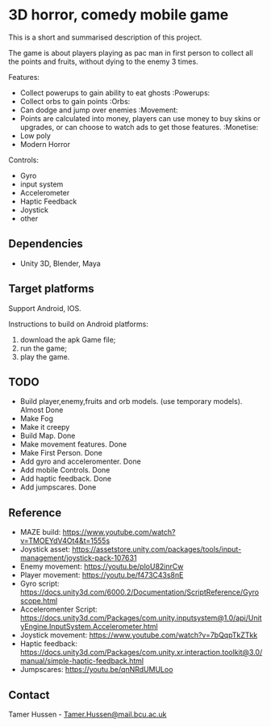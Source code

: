
# 3D horror, comedy mobile game


This is a short and summarised description of this project. 

The game is about players playing as pac man in first person to collect all the points and fruits,
without dying to the enemy 3 times.

Features:

* Collect powerups to gain ability to eat ghosts :Powerups:
* Collect orbs to gain points :Orbs:
* Can dodge and jump over enemies :Movement:
* Points are calculated into money, players can use money to buy skins or upgrades, or can choose to watch ads to get those features. :Monetise:
* Low poly
* Modern Horror

Controls:
* Gyro
* input system
* Accelerometer
* Haptic Feedback
* Joystick
* other

## Dependencies
* Unity 3D, Blender, Maya

## Target platforms
Support Android, IOS.

Instructions to build on Android platforms:
1) download the apk Game file;
2) run the game;
3) play the game.


## TODO

* Build player,enemy,fruits and orb models. (use temporary models). Almost Done
* Make Fog
* Make it creepy
* Build Map. Done
* Make movement features. Done
* Make First Person. Done
* Add gyro and acceleromenter. Done
* Add mobile Controls. Done
* Add haptic feedback. Done
* Add jumpscares. Done

## Reference
* MAZE build: https://www.youtube.com/watch?v=TMOEYdV4Ot4&t=1555s
* Joystick asset: https://assetstore.unity.com/packages/tools/input-management/joystick-pack-107631
* Enemy movement: https://youtu.be/ploU82inrCw
* Player movement: https://youtu.be/f473C43s8nE
* Gyro script: https://docs.unity3d.com/6000.2/Documentation/ScriptReference/Gyroscope.html
* Acceleromenter Script: https://docs.unity3d.com/Packages/com.unity.inputsystem@1.0/api/UnityEngine.InputSystem.Accelerometer.html
* Joystick movement: https://www.youtube.com/watch?v=7bQqpTkZTkk
* Haptic feedback: https://docs.unity3d.com/Packages/com.unity.xr.interaction.toolkit@3.0/manual/simple-haptic-feedback.html
* Jumpscares: https://youtu.be/qnNRdUMULoo

## Contact

Tamer Hussen - Tamer.Hussen@mail.bcu.ac.uk